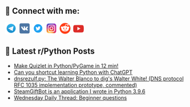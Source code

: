 ## 🔎 Connect with me:
[<img src="https://github.com/bullbesh/bullbesh/blob/main/images/Telegram.png" width="32" height="32" />](https://t.me/bullbesh)
[<img src="https://github.com/bullbesh/bullbesh/blob/main/images/VK.png" width="32" height="32" />](https://vk.com/bullbesh)
[<img src="https://github.com/bullbesh/bullbesh/blob/main/images/Twitter.png" width="32" height="32" />](https://twitter.com/bullbesh1)
[<img src="https://github.com/bullbesh/bullbesh/blob/main/images/Instagram.png" width="32" height="32" />](https://www.instagram.com/bullbesh)
[<img src="https://github.com/bullbesh/bullbesh/blob/main/images/Reddit.png" width="32" height="32" />](https://www.reddit.com/user/bullbesh)
[<img src="https://github.com/bullbesh/bullbesh/blob/main/images/YouTube.png" width="32" height="32" />](https://www.youtube.com/channel/UCtfjRs6uzgq5mfm8S06WTcg)

## 📕 Latest r/Python Posts
<!-- BLOG-POST-LIST:START -->
- [Make Quizlet in Python/PyGame in 12 min!](https://www.reddit.com/r/Python/comments/13jpoou/make_quizlet_in_pythonpygame_in_12_min/)
- [Can you shortcut learning Python with ChatGPT](https://www.reddit.com/r/Python/comments/13jmz87/can_you_shortcut_learning_python_with_chatgpt/)
- [dnsrezulf.py: The Walter Blanco to dig&#39;s Walter White! &lpar;DNS protocol RFC 1035 implementation prototype, commented&rpar;](https://www.reddit.com/r/Python/comments/13jm3hp/dnsrezulfpy_the_walter_blanco_to_digs_walter/)
- [SteamGiftBot is an application I wrote in Python 3.9.6](https://www.reddit.com/r/Python/comments/13jlk40/steamgiftbot_is_an_application_i_wrote_in_python/)
- [Wednesday Daily Thread: Beginner questions](https://www.reddit.com/r/Python/comments/13jlfti/wednesday_daily_thread_beginner_questions/)
<!-- BLOG-POST-LIST:END -->
